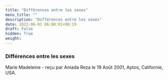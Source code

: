 ```yaml
---
title: "Différences entre les sexes"
menu_title: ""
description: "Différences entre les sexes"
date: 2022-06-01 06:00:01+00:19
draft: False
hidden: True
weight:
---
```

### Différences entre les sexes

Marie Madeleine - reçu par Amada Reza le 19 Août 2001, Aptos, Californie, USA.
